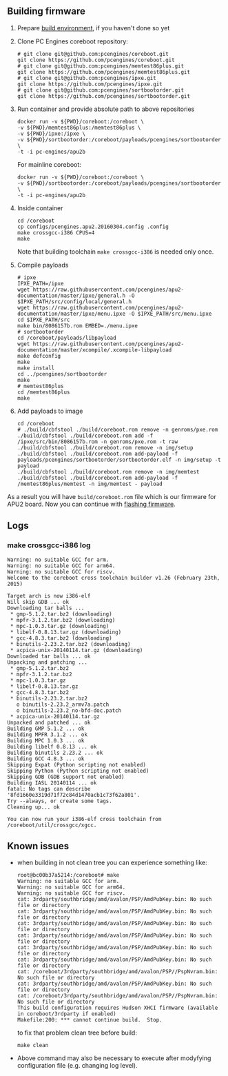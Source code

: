 Building firmware
-----------------

1. Prepare [build environment](building_env.md), if you haven't done so yet
2. Clone PC Engines coreboot repository:

    ```
    # git clone git@github.com:pcengines/coreboot.git
    git clone https://github.com/pcengines/coreboot.git
    # git clone git@github.com:pcengines/memtest86plus.git
    git clone https://github.com/pcengines/memtest86plus.git
    # git clone git@github.com:pcengines/ipxe.git
    git clone https://github.com/pcengines/ipxe.git
    # git clone git@github.com:pcengines/sortbootorder.git
    git clone https://github.com/pcengines/sortbootorder.git
    ```
3. Run container and provide absolute path to above repositories

    ```
    docker run -v ${PWD}/coreboot:/coreboot \
    -v ${PWD}/memtest86plus:/memtest86plus \
    -v ${PWD}/ipxe:/ipxe \
    -v ${PWD}/sortbootorder:/coreboot/payloads/pcengines/sortbootorder \
    -t -i pc-engines/apu2b
    ```
    
    For mainline coreboot:

    ```
    docker run -v ${PWD}/coreboot:/coreboot \
    -v ${PWD}/sortbootorder:/coreboot/payloads/pcengines/sortbootorder \
    -t -i pc-engines/apu2b
    ```

4. Inside container

    ```
    cd /coreboot
    cp configs/pcengines.apu2.20160304.config .config
    make crossgcc-i386 CPUS=4
    make
    ```

    Note that building toolchain `make crossgcc-i386` is needed only once.

5. Compile payloads

    ```
    # ipxe
    IPXE_PATH=/ipxe
    wget https://raw.githubusercontent.com/pcengines/apu2-documentation/master/ipxe/general.h -O $IPXE_PATH/src/config/local/general.h
    wget https://raw.githubusercontent.com/pcengines/apu2-documentation/master/ipxe/menu.ipxe -O $IPXE_PATH/src/menu.ipxe
    cd $IPXE_PATH/src
    make bin/8086157b.rom EMBED=./menu.ipxe
    # sortbootorder
    cd /coreboot/payloads/libpayload
    wget https://raw.githubusercontent.com/pcengines/apu2-documentation/master/xcompile/.xcompile-libpayload
    make defconfig
    make
    make install
    cd ../pcengines/sortbootorder
    make
    # memtest86plus
    cd /memtest86plus
    make
    ```
6. Add payloads to image

   ```
   cd /coreboot
   # ./build/cbfstool ./build/coreboot.rom remove -n genroms/pxe.rom
   ./build/cbfstool ./build/coreboot.rom add -f /ipxe/src/bin/8086157b.rom -n genroms/pxe.rom -t raw
   ./build/cbfstool ./build/coreboot.rom remove -n img/setup
   ./build/cbfstool ./build/coreboot.rom add-payload -f payloads/pcengines/sortbootorder/sortbootorder.elf -n img/setup -t payload
   ./build/cbfstool ./build/coreboot.rom remove -n img/memtest
   ./build/cbfstool ./build/coreboot.rom add-payload -f /memtest86plus/memtest -n img/memtest - payload
   ```

As a result you will have `build/coreboot.rom` file which is our firmware for
APU2 board. Now you can continue with [flashing firmware](firmware_flashing.md).


Logs
----

### make crossgcc-i386 log

```
Warning: no suitable GCC for arm.
Warning: no suitable GCC for arm64.
Warning: no suitable GCC for riscv.
Welcome to the coreboot cross toolchain builder v1.26 (February 23th, 2015)

Target arch is now i386-elf
Will skip GDB ... ok
Downloading tar balls ... 
 * gmp-5.1.2.tar.bz2 (downloading)
 * mpfr-3.1.2.tar.bz2 (downloading)
 * mpc-1.0.3.tar.gz (downloading)
 * libelf-0.8.13.tar.gz (downloading)
 * gcc-4.8.3.tar.bz2 (downloading)
 * binutils-2.23.2.tar.bz2 (downloading)
 * acpica-unix-20140114.tar.gz (downloading)
Downloaded tar balls ... ok
Unpacking and patching ... 
 * gmp-5.1.2.tar.bz2
 * mpfr-3.1.2.tar.bz2
 * mpc-1.0.3.tar.gz
 * libelf-0.8.13.tar.gz
 * gcc-4.8.3.tar.bz2
 * binutils-2.23.2.tar.bz2
   o binutils-2.23.2_armv7a.patch
   o binutils-2.23.2_no-bfd-doc.patch
 * acpica-unix-20140114.tar.gz
Unpacked and patched ... ok
Building GMP 5.1.2 ... ok
Building MPFR 3.1.2 ... ok
Building MPC 1.0.3 ... ok
Building libelf 0.8.13 ... ok
Building binutils 2.23.2 ... ok
Building GCC 4.8.3 ... ok
Skipping Expat (Python scripting not enabled)
Skipping Python (Python scripting not enabled)
Skipping GDB (GDB support not enabled)
Building IASL 20140114 ... ok
fatal: No tags can describe '8fd1660e3319d71f72c84d1470acb1c73f62a801'.
Try --always, or create some tags.
Cleaning up... ok

You can now run your i386-elf cross toolchain from /coreboot/util/crossgcc/xgcc.
```

Known issues
------------

* when building in not clean tree you can experience something like:

    ```
    root@bc00b37a5214:/coreboot# make
    Warning: no suitable GCC for arm.
    Warning: no suitable GCC for arm64.
    Warning: no suitable GCC for riscv.
    cat: 3rdparty/southbridge/amd/avalon/PSP/AmdPubKey.bin: No such file or directory
    cat: 3rdparty/southbridge/amd/avalon/PSP/AmdPubKey.bin: No such file or directory
    cat: 3rdparty/southbridge/amd/avalon/PSP/AmdPubKey.bin: No such file or directory
    cat: 3rdparty/southbridge/amd/avalon/PSP/AmdPubKey.bin: No such file or directory
    cat: 3rdparty/southbridge/amd/avalon/PSP/AmdPubKey.bin: No such file or directory
    cat: 3rdparty/southbridge/amd/avalon/PSP/AmdPubKey.bin: No such file or directory
    cat: /coreboot/3rdparty/southbridge/amd/avalon/PSP//PspNvram.bin: No such file or directory
    cat: 3rdparty/southbridge/amd/avalon/PSP/AmdPubKey.bin: No such file or directory
    cat: /coreboot/3rdparty/southbridge/amd/avalon/PSP//PspNvram.bin: No such file or directory
    This build configuration requires Hudson XHCI firmware (available in coreboot/3rdparty if enabled)
    Makefile:200: *** cannot continue build.  Stop.
    ```

    to fix that problem clean tree before build:

    ```
    make clean
    ```

* Above command may also be necessary to execute after modyfying configuration
  file (e.g. changing log level).

